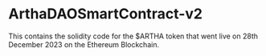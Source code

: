 # ArthaDAOSmartContract-v2
This contains the solidity code for the $ARTHA token that went live on 28th December 2023 on the Ethereum Blockchain.
